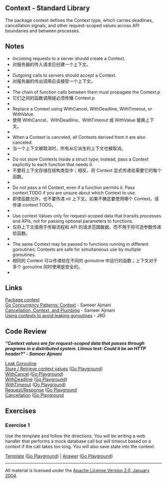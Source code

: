 ## Context - Standard Library

The package context defines the Context type, which carries deadlines, cancellation signals, and other request-scoped values across API boundaries and between processes.

## Notes

* Incoming requests to a server should create a Context.
* 对服务器的传入请求应创建一个上下文。
* 
* Outgoing calls to servers should accept a Context.
* 对服务器的传出调用应该接受一个上下文。
* 
* The chain of function calls between them must propagate the Context.p
* 它们之间的函数调用链必须传播 Context.p
* 
* Replace a Context using WithCancel, WithDeadline, WithTimeout, or WithValue.
* 使用 WithCancel、WithDeadline、WithTimeout 或 WithValue 替换上下文。
* 
* When a Context is canceled, all Contexts derived from it are also canceled.
* 当一个上下文被取消时，所有从它派生的上下文也被取消。
* 
* Do not store Contexts inside a struct type; instead, pass a Context explicitly to each function that needs it.
* 不要将上下文存储在结构类型中；相反，将 Context 显式传递给需要它的每个函数。
* 
* Do not pass a nil Context, even if a function permits it. Pass context.TODO if you are unsure about which Context to use.
* 即使函数允许，也不要传递 nil 上下文。如果不确定要使用哪个 Context，请传递 context.TODO。
* 
* Use context Values only for request-scoped data that transits processes and APIs, not for passing optional parameters to functions.
* 仅将上下文值用于传输流程和 API 的请求范围数据，而不用于将可选参数传递给函数。
* 
* The same Context may be passed to functions running in different goroutines; Contexts are safe for simultaneous use by multiple goroutines.
* 相同的 Context 可以传递给在不同的 goroutine 中运行的函数；上下文对于多个 goroutine 同时使用是安全的。
* 
## Links

[Package context](https://golang.org/pkg/context)  
[Go Concurrency Patterns: Context](https://blog.golang.org/context) - Sameer Ajmani    
[Cancellation, Context, and Plumbing](https://vimeo.com/115309491) - Sameer Ajmani    
[Using contexts to avoid leaking goroutines](https://rakyll.org/leakingctx/) - JBD

## Code Review

**_"Context values are for request-scoped data that passes through programs in a distributed system. Litmus test: Could it be an HTTP header?" - Sameer Ajmani_**

[Leak Goroutine](example/leaking/leaking.go)   
[Store / Retrieve context values](example1/example1.go) ([Go Playground](https://play.golang.org/p/xPyS_DsbKGL))  
[WithCancel](example2/example2.go) ([Go Playground](https://play.golang.org/p/ubUSuXtsldm))  
[WithDeadline](example3/example3.go) ([Go Playground](https://play.golang.org/p/o55vCa8cjIt))  
[WithTimeout](example4/example4.go) ([Go Playground](https://play.golang.org/p/8RdBXtfDv1w))  
[Request/Response](example5/example5.go) ([Go Playground](https://play.golang.org/p/9x4kBKO-Y6q)  
[Cancellation](example6/example6.go) ([Go Playground](https://play.golang.org/p/PmhTXiCZUP1)

## Exercises

### Exercise 1

Use the template and follow the directions. You will be writing a web handler that performs a mock database call but will timeout based on a context if the call takes too long. You will also save state into the context.

[Template](exercises/template1/template1.go) ([Go Playground](https://play.golang.org/p/jIkgYBhqMNy)) |
[Answer](exercises/exercise1/exercise1.go) ([Go Playground](https://play.golang.org/p/J5j1ygl6LtN))
___
All material is licensed under the [Apache License Version 2.0, January 2004](http://www.apache.org/licenses/LICENSE-2.0).
